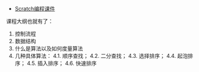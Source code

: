 - [Scratch编程课件](http://www.3dian14.org/course/view.php?id=15)



课程大纲也就有了：

1. 控制流程
2. 数据结构
3. 什么是算法以及如何度量算法
4. 几种具体算法： 4.1. 顺序查找； 4.2. 二分查找； 4.3. 选择排序； 4.4. 起泡排序； 4.5. 插入排序； 4.6. 快速排序

